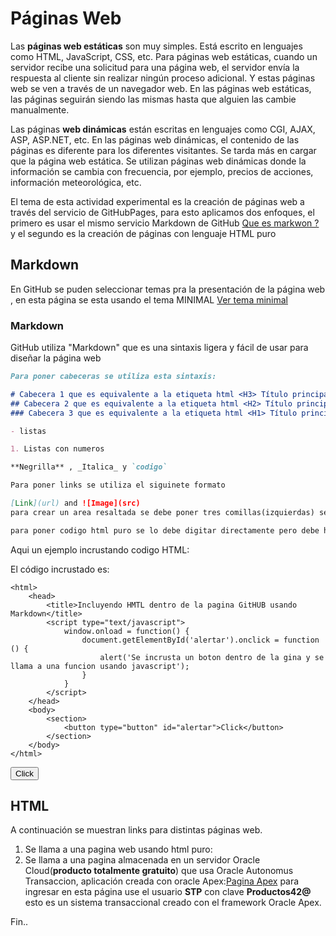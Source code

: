 # Páginas Web 

Las **páginas web estáticas** son muy simples. Está escrito en lenguajes como HTML, JavaScript, CSS, etc. Para páginas web estáticas, cuando un servidor recibe una solicitud para una página web, el servidor envía la respuesta al cliente sin realizar ningún proceso adicional. Y estas páginas web se ven a través de un navegador web. En las páginas web estáticas, las páginas seguirán siendo las mismas hasta que alguien las cambie manualmente.

Las páginas **web dinámicas** están escritas en lenguajes como CGI, AJAX, ASP, ASP.NET, etc. En las páginas web dinámicas, el contenido de las páginas es diferente para los diferentes visitantes. Se tarda más en cargar que la página web estática. Se utilizan páginas web dinámicas donde la información se cambia con frecuencia, por ejemplo, precios de acciones, información meteorológica, etc.

El tema de esta actividad experimental es la creación de páginas web a través del servicio de GitHubPages, para esto aplicamos dos enfoques, el primero es usar el mismo servicio Markdown de GitHub [Que es markwon ?](https://github.com/ricval/Documentacion/blob/master/Guias/GitHub/mastering-markdown.md#:~:text=Markdown%20es%20un%20lenguaje%20de,escribir%20en%20la%20plataforma%20GitHub) y el segundo es la creación de páginas con lenguaje HTML puro

## Markdown

En GitHub se puden seleccionar temas pra la presentación de la página web , en esta página se esta usando el tema MINIMAL [Ver tema minimal](https://github.com/htroya/Presentacion/settings/pages/themes?select=minimal&source=main&source_dir=%2F)

### Markdown
GitHub utiliza "Markdown" que es una sintaxis ligera y fácil de usar para diseñar la página web 

```markdown
Para poner cabeceras se utiliza esta sintaxis:

# Cabecera 1 que es equivalente a la etiqueta html <H3> Título principal </ H3>
## Cabecera 2 que es equivalente a la etiqueta html <H2> Título principal </ H2>
### Cabecera 3 que es equivalente a la etiqueta html <H1> Título principal </ H1>

- listas

1. Listas con numeros

**Negrilla** , _Italica_ y `codigo` 

Para poner links se utiliza el siguinete formato 

[Link](url) and ![Image](src)
para crear un area resaltada se debe poner tres comillas(izquierdas) seguidas , luego ponemos cualquier texto y cerramos con las mismas comillas(izquierdas) seguidas.

para poner codigo html puro se lo debe digitar directamente pero debe haber una linea en blanco que rodee al HTML tanto arriba como abajo.
```

Aqui un ejemplo incrustando codigo HTML:

El código incrustado es:
```
<html>
    <head>        
        <title>Incluyendo HMTL dentro de la pagina GitHUB usando Markdown</title>
        <script type="text/javascript">
            window.onload = function() {
                document.getElementById('alertar').onclick = function () {
                    alert('Se incrusta un boton dentro de la gina y se llama a una funcion usando javascript');
                }
            }
        </script>
    </head>
    <body>  
        <section>
            <button type="button" id="alertar">Click</button>
        </section>
    </body>
</html>
```

<html>
    <head>        
        <title>Incluyendo HMTL dentro de la pagina GitHUB usando Markdown</title>
        <script type="text/javascript">
            window.onload = function() {
                document.getElementById('alertar').onclick = function () {
                    alert('Se incrusta un boton dentro de la pagina y se llama a una funcion usando javascript');
                }
            }
        </script>
    </head>
    <body>  
        <section>
            <button type="button" id="alertar">Click</button>
        </section>
    </body>
</html>

## HTML
A continuación se muestran links para distintas páginas web.

1. Se llama a una pagina web usando html puro:
2. Se llama a una pagina almacenada en un servidor Oracle Cloud(**producto totalmente gratuito**) que usa Oracle Autonomus Transaccion, aplicación creada con oracle Apex:[Pagina Apex](https://jytaoxmtcsm8dwl-db202008032109.adb.us-ashburn-1.oraclecloudapps.com/ords/r/stp/sistema-erp/login?session=12066241147506)  para ingresar en esta página use el usuario **STP**  con clave **Productos42@**  esto es un sistema transaccional creado con el framework Oracle Apex.


Fin..



